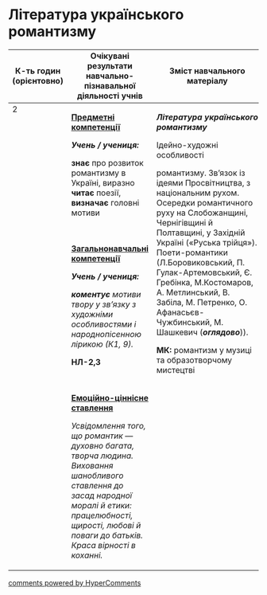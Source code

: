 <div id="hypercomments_widget" class="js-hypercomments-widget invisible"></div>

# Література українського романтизму

<table>
  <tr>
    <td width="10%" align="center"><b>К-ть годин (орієнтовно)</b></td>
    <td width="45%" align="center"><b>Очікувані результати навчально-пізнавальної діяльності учнів</b></td>
    <td width="45%" align="center"><b>Зміст навчального матеріалу</b></td>
  </tr>
<tbody>
  <tr>
<td width="10%" style="vertical-align:top !important;">2</td>
    <td width="45%" style="vertical-align:top !important;">
<p><strong><u>Предметні компетенції </u></strong></p>
<p><strong><em>Учень / учениця: </em></strong></p>
<p><strong>знає</strong> про розвиток романтизму в Україні, виразно <strong>читає</strong> поезії, <strong>визначає</strong> головні мотиви</p>
<p>&nbsp;</p>
<p><strong><u>Загальнонавчальні компетенції</u></strong></p>
<p><strong><em>Учень / учениця: </em></strong></p>
<p><strong><em>коментує</em></strong><em> мотиви твору у зв&rsquo;язку з художніми особливостями і народнопісенною лірикою (К1, 9).</em></p>
<p><strong>НЛ-2,3</strong></p>
<p>&nbsp;</p>
<p><strong><u>Емоційно-ціннісне ставлення</u></strong></p>
<p><em>Усвідомлення того, що романтик &mdash; духовно багата, творча людина. Виховання шанобливого ставлення до засад народної моралі й етики: працелюбності, щирості, любові й поваги до батьків. Краса вірності в коханні.</em></p></td>
    <td width="45%" style="vertical-align:top !important;">
<p><strong><em>Література</em></strong><strong><em>&nbsp;</em></strong><strong><em>українського романтизму </em></strong></p>
<p>Ідейно-художні особливості</p>
<p>романтизму. Зв&rsquo;язок із ідеями Просвітництва, з національним рухом. Осередки романтичного руху на Слобожанщині, Чернігівщині й Полтавщині, у Західній Україні (&laquo;Руська трійця&raquo;). Поети-романтики (Л.Боровиковський, П. Гулак-Артемовський, Є. Гребінка, М.Костомаров, А. Метлинський, В. Забіла, М. Петренко, О. Афанасьєв-Чужбинський, М. Шашкевич (<strong><em>оглядово</em></strong>)).</p>
<p><strong>МК:</strong> романтизм у музиці та образотворчому мистецтві</p></td>
  </tr>
</tbody>
</table>

<div class="js-hypercomments-container">
<a href="http://hypercomments.com" class="hc-link" title="comments widget">comments powered by HyperComments</a>
</div>